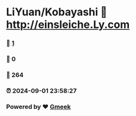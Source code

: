# LiYuan/Kobayashi :link: http://einsleiche.Ly.com 
### :page_facing_up: [1](http://einsleiche.Ly.com/tag.html) 
### :speech_balloon: 0 
### :hibiscus: 264 
### :alarm_clock: 2024-09-01 23:58:27 
### Powered by :heart: [Gmeek](https://github.com/Meekdai/Gmeek)

